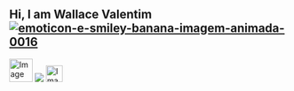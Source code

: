 ## Hi, I am Wallace Valentim <a href="https://www.imagensanimadas.com/cat-emoticons-e-smileys-de-bananas-2120.htm"><img src="https://www.imagensanimadas.com/data/media/2120/emoticon-e-smiley-banana-imagem-animada-0016.gif" border="0" alt="emoticon-e-smiley-banana-imagem-animada-0016" /></a>


<div>
<a href="https://www.instagram.com/w4lla_s/" target="_blank"><img src="https://images.vexels.com/media/users/3/137198/isolated/lists/07f0d7b69ef071571e4ada2f4d6a053a-icone-do-instagram-colorido.png" alt="Image" height="42" width="42"></a>
<a href = "walla.valentim00@gmail.com"><img src="https://img.shields.io/badge/Gmail-D14836?style=for-the-badge&logo=gmail&logoColor=white" target="_blank"></a>
<a href="https://www.linkedin.com/in/wallavalentim00/" target="_blank"><img src="https://aux2.iconspalace.com/uploads/3015048261952045100.png" alt="Image" height="30" width="30" target="_blank"></a>   
</div>




